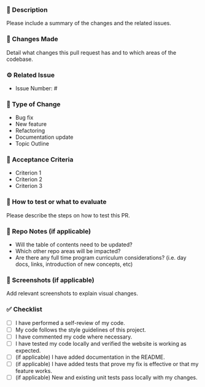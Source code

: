 ### 📝 Description

Please include a summary of the changes and the related issues.

### 🔂 Changes Made

Detail what changes this pull request has and to which areas of the codebase.

### ⚙️ Related Issue

- Issue Number: #

### 🍏 Type of Change

- Bug fix
- New feature
- Refactoring
- Documentation update
- Topic Outline

### 🎁 Acceptance Criteria

- Criterion 1
- Criterion 2
- Criterion 3

### 🧪 How to test or what to evaluate

Please describe the steps on how to test this PR.

### 🚀 Repo Notes (if applicable)

- Will the table of contents need to be updated?
- Which other repo areas will be impacted?
- Are there any full time program curriculum considerations? (i.e. day docs, links, introduction of new concepts, etc)

### 📸 Screenshots (if applicable)

Add relevant screenshots to explain visual changes.

### ✅ Checklist

- [ ] I have performed a self-review of my code.
- [ ] My code follows the style guidelines of this project.
- [ ] I have commented my code where necessary.
- [ ] I have tested my code locally and verified the website is working as expected.
- [ ] (if applicable) I have added documentation in the README.
- [ ] (if applicable) I have added tests that prove my fix is effective or that my feature works.
- [ ] (if applicable) New and existing unit tests pass locally with my changes.
